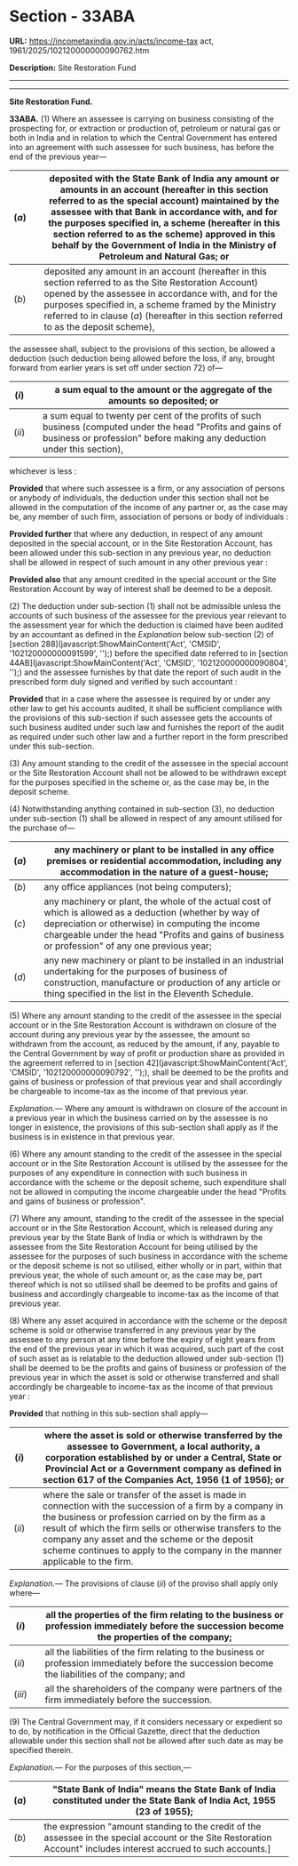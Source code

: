 # Section - 33ABA

**URL:** https://incometaxindia.gov.in/acts/income-tax act, 1961/2025/102120000000090762.htm

**Description:** Site Restoration Fund

---

****  
  
**Site Restoration Fund.**

**33ABA.** (1) Where an assessee is carrying on business consisting of the prospecting for, or extraction or production of, petroleum or natural gas or both in India and in relation to which the Central Government has entered into an agreement with such assessee for such business, has before the end of the previous year—

(_a_) |  |  deposited with the State Bank of India any amount or amounts in an account (hereafter in this section referred to as the special account) maintained by the assessee with that Bank in accordance with, and for the purposes specified in, a scheme (hereafter in this section referred to as the scheme) approved in this behalf by the Government of India in the Ministry of Petroleum and Natural Gas; or  
---|---|---  
(_b_) |  |  deposited any amount in an account (hereafter in this section referred to as the Site Restoration Account) opened by the assessee in accordance with, and for the purposes specified in, a scheme framed by the Ministry referred to in clause (_a_) (hereafter in this section referred to as the deposit scheme),  
  
the assessee shall, subject to the provisions of this section, be allowed a deduction (such deduction being allowed before the loss, if any, brought forward from earlier years is set off under section 72) of—

(_i_) |  |  a sum equal to the amount or the aggregate of the amounts so deposited; or  
---|---|---  
(_ii_) |  |  a sum equal to twenty per cent of the profits of such business (computed under the head "Profits and gains of business or profession" before making any deduction under this section),  
  
whichever is less :

**Provided** that where such assessee is a firm, or any association of persons or anybody of individuals, the deduction under this section shall not be allowed in the computation of the income of any partner or, as the case may be, any member of such firm, association of persons or body of individuals :

**Provided further** that where any deduction, in respect of any amount deposited in the special account, or in the Site Restoration Account, has been allowed under this sub-section in any previous year, no deduction shall be allowed in respect of such amount in any other previous year :

**Provided also** that any amount credited in the special account or the Site Restoration Account by way of interest shall be deemed to be a deposit.

(2) The deduction under sub-section (1) shall not be admissible unless the accounts of such business of the assessee for the previous year relevant to the assessment year for which the deduction is claimed have been audited by an accountant as defined in the _Explanation_ below sub-section (2) of [section 288](javascript:ShowMainContent\('Act', 'CMSID', '102120000000091599', ''\);) before the specified date referred to in [section 44AB](javascript:ShowMainContent\('Act', 'CMSID', '102120000000090804', ''\);) and the assessee furnishes by that date the report of such audit in the prescribed form duly signed and verified by such accountant :

**Provided** that in a case where the assessee is required by or under any other law to get his accounts audited, it shall be sufficient compliance with the provisions of this sub-section if such assessee gets the accounts of such business audited under such law and furnishes the report of the audit as required under such other law and a further report in the form prescribed under this sub-section.

(3) Any amount standing to the credit of the assessee in the special account or the Site Restoration Account shall not be allowed to be withdrawn except for the purposes specified in the scheme or, as the case may be, in the deposit scheme.

(4) Notwithstanding anything contained in sub-section (3), no deduction under sub-section (1) shall be allowed in respect of any amount utilised for the purchase of—

(_a_) |  |  any machinery or plant to be installed in any office premises or residential accommodation, including any accommodation in the nature of a guest-house;  
---|---|---  
(_b_) |  |  any office appliances (not being computers);  
(_c_) |  |  any machinery or plant, the whole of the actual cost of which is allowed as a deduction (whether by way of depreciation or otherwise) in computing the income chargeable under the head "Profits and gains of business or profession" of any one previous year;  
(_d_) |  |  any new machinery or plant to be installed in an industrial undertaking for the purposes of business of construction, manufacture or production of any article or thing specified in the list in the Eleventh Schedule.  
  
(5) Where any amount standing to the credit of the assessee in the special account or in the Site Restoration Account is withdrawn on closure of the account during any previous year by the assessee, the amount so withdrawn from the account, as reduced by the amount, if any, payable to the Central Government by way of profit or production share as provided in the agreement referred to in [section 42](javascript:ShowMainContent\('Act', 'CMSID', '102120000000090792', ''\);), shall be deemed to be the profits and gains of business or profession of that previous year and shall accordingly be chargeable to income-tax as the income of that previous year.

_Explanation.—_ Where any amount is withdrawn on closure of the account in a previous year in which the business carried on by the assessee is no longer in existence, the provisions of this sub-section shall apply as if the business is in existence in that previous year.

(6) Where any amount standing to the credit of the assessee in the special account or in the Site Restoration Account is utilised by the assessee for the purposes of any expenditure in connection with such business in accordance with the scheme or the deposit scheme, such expenditure shall not be allowed in computing the income chargeable under the head "Profits and gains of business or profession".

(7) Where any amount, standing to the credit of the assessee in the special account or in the Site Restoration Account, which is released during any previous year by the State Bank of India or which is withdrawn by the assessee from the Site Restoration Account for being utilised by the assessee for the purposes of such business in accordance with the scheme or the deposit scheme is not so utilised, either wholly or in part, within that previous year, the whole of such amount or, as the case may be, part thereof which is not so utilised shall be deemed to be profits and gains of business and accordingly chargeable to income-tax as the income of that previous year.

(8) Where any asset acquired in accordance with the scheme or the deposit scheme is sold or otherwise transferred in any previous year by the assessee to any person at any time before the expiry of eight years from the end of the previous year in which it was acquired, such part of the cost of such asset as is relatable to the deduction allowed under sub-section (1) shall be deemed to be the profits and gains of business or profession of the previous year in which the asset is sold or otherwise transferred and shall accordingly be chargeable to income-tax as the income of that previous year :

**Provided** that nothing in this sub-section shall apply—

(_i_) |  |  where the asset is sold or otherwise transferred by the assessee to Government, a local authority, a corporation established by or under a Central, State or Provincial Act or a Government company as defined in section 617 of the Companies Act, 1956 (1 of 1956); or  
---|---|---  
(_ii_) |  |  where the sale or transfer of the asset is made in connection with the succession of a firm by a company in the business or profession carried on by the firm as a result of which the firm sells or otherwise transfers to the company any asset and the scheme or the deposit scheme continues to apply to the company in the manner applicable to the firm.  
  
_Explanation.—_ The provisions of clause (_ii_) of the proviso shall apply only where—

(_i_) |  |  all the properties of the firm relating to the business or profession immediately before the succession become the properties of the company;  
---|---|---  
(_ii_) |  |  all the liabilities of the firm relating to the business or profession immediately before the succession become the liabilities of the company; and  
(_iii_) |  |  all the shareholders of the company were partners of the firm immediately before the succession.  
  
(9) The Central Government may, if it considers necessary or expedient so to do, by notification in the Official Gazette, direct that the deduction allowable under this section shall not be allowed after such date as may be specified therein.

_Explanation.—_ For the purposes of this section,—

(_a_) |  |  "State Bank of India" means the State Bank of India constituted under the State Bank of India Act, 1955 (23 of 1955);  
---|---|---  
(_b_) |  |  the expression "amount standing to the credit of the assessee in the special account or the Site Restoration Account" includes interest accrued to such accounts.]